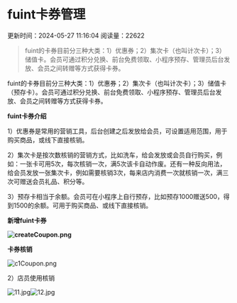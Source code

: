 # fuint卡券管理

更新时间：2024-05-27 11:16:04 阅读量：22622

> fuint的卡券目前分三种大类：1）优惠券；2）集次卡（也叫计次卡）；3）储值卡。会员可通过积分兑换、前台免费领取、小程序预存、管理员后台发放、会员之间转赠等方式获得卡券。

fuint的卡券目前分三种大类：1）优惠券；2）集次卡（也叫计次卡）；3）储值卡（预存卡）。会员可通过积分兑换、前台免费领取、小程序预存、管理员后台发放、会员之间转赠等方式获得卡券。

**fuint卡券介绍**

1）优惠券是常用的营销工具，后台创建之后发放给会员，可设置适用范围，用于购买商品，或线下直接核销。



2）集次卡是按次数核销的营销方式，比如洗车，给会发放或会员自行购买，例如：一张卡可用5次，每次核销一次，满5次该卡自动作废。还有一种反向用法，给会员发放一张集次卡，例如需要核销3次，每来店内消费一次就核销一次，满三次可赠送会员礼品、积分等。



3）预存卡相当于余额。会员可在小程序上自行预存，比如预存1000赠送500，得到1500的余额。可用于购买商品、或线下直接核销。



**新增fuint卡券**

**![createCoupon.png](https://fuint-cn.oss-cn-shenzhen.aliyuncs.com/uploads/1bd868185e14447bbd6ac78ac59c7ae0.png)**



**卡券核销**

![c1Coupon.png](https://fuint-cn.oss-cn-shenzhen.aliyuncs.com/uploads/a037ff6fcc444553b318df3a6c9186eb.png)



2）店员使用核销



![11.jpg](https://fuint-cn.oss-cn-shenzhen.aliyuncs.com/uploads/59e503d55adf4512b2703ef3156a9b8c.jpg)![12.jpg](https://fuint-cn.oss-cn-shenzhen.aliyuncs.com/uploads/c406cc09548c434fab3a8e1901755eb7.jpg)


  